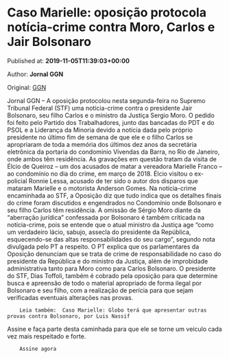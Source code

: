 
# Caso Marielle: oposição protocola notícia-crime contra Moro, Carlos e Jair Bolsonaro

Published at: **2019-11-05T11:39:03+00:00**

Author: **Jornal GGN**

Original: [GGN](https://jornalggn.com.br/justica/caso-marielle-oposicao-protocola-noticia-crime-contra-moro-carlos-e-jair-bolsonaro/)

Jornal GGN – A oposição protocolou nesta segunda-feira no Supremo Tribunal Federal (STF) uma notícia-crime contra o presidente Jair Bolsonaro, seu filho Carlos e o ministro da Justiça Sergio Moro.
O pedido foi feito pelo Partido dos Trabalhadores, junto das bancadas do PDT e do PSOL e a Liderança da Minoria devido a notícia dada pelo próprio presidente no último fim de semana de que ele e o filho Carlos se apropriaram de toda a memória dos últimos dez anos da secretária eletrônica da portaria do condomínio Vivendas da Barra, no Rio de Janeiro, onde ambos têm residência.
As gravações em questão tratam da visita de Élcio de Queiroz – um dos acusados de matar a vereadora Marielle Franco – ao condomínio no dia do crime, em março de 2018. Élcio visitou o ex-policial Ronnie Lessa, acusado de ter sido o autor dos disparos que mataram Marielle e o motorista Anderson Gomes.
Na notícia-crime encaminhada ao STF, a Oposição diz que tudo indica que os detalhes finais do crime foram discutidos e engendrados no Condomínio onde Bolsonaro e seu filho Carlos têm residência.
A omissão de Sérgio Moro diante da “aberração jurídica” confessada por Bolsonaro é também criticada na notícia-crime, pois se entende que o atual ministro da Justiça age “como um verdadeiro lácio, sabujo, assecla do presidente da República, esquecendo-se das altas responsabilidades do seu cargo”, segundo nota divulgada pelo PT a respeito.
O PT explica que os parlamentares da Oposição denunciam que se trata de crime de responsabilidade no caso do presidente da República e do ministro da Justiça, além de improbidade administrativa tanto para Moro como para Carlos Bolsonaro.
O presidente do STF, Dias Toffoli, também é cobrado pela oposição para que determine busca e apreensão de todo o material apropriado de forma ilegal por Bolsonaro e seu filho, com a realização de perícia para que sejam verificadas eventuais alterações nas provas.

        Leia também:  Caso Marielle: Globo terá que apresentar outras provas contra Bolsonaro, por Luis Nassif
      
Assine e faça parte desta caminhada para que ele se torne um veículo cada vez mais respeitado e forte.

        Assine agora
      
